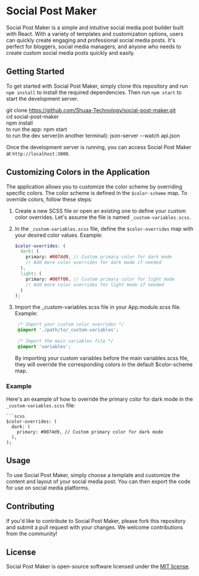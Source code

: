 # Social Post Maker

Social Post Maker is a simple and intuitive social media post builder built with React. With a variety of templates and customization options, users can quickly create engaging and professional social media posts. It's perfect for bloggers, social media managers, and anyone who needs to create custom social media posts quickly and easily.

## Getting Started

To get started with Social Post Maker, simply clone this repository and run `npm install` to install the required dependencies. Then run `npm start` to start the development server.

git clone https://github.com/Shuaa-Technology/social-post-maker.git <br/>
cd social-post-maker <br/>
npm install <br/>
to run the app: npm start <br/> 
to run the dev server(in another terminal): json-server --watch api.json <br/>


Once the development server is running, you can access Social Post Maker at `http://localhost:3000`.

## Customizing Colors in the Application

The application allows you to customize the color scheme by overriding specific colors. The color scheme is defined in the `$color-scheme` map. To override colors, follow these steps:

1. Create a new SCSS file or open an existing one to define your custom color overrides. Let's assume the file is named `_custom-variables.scss`.

2. In the `_custom-variables.scss` file, define the `$color-overrides` map with your desired color values. Example:

   ```scss
   $color-overrides: (
     dark: (
       primary: #0074d9, // Custom primary color for dark mode
       // Add more color overrides for dark mode if needed
     ),
     light: (
       primary: #00ff00, // Custom primary color for light mode
       // Add more color overrides for light mode if needed
     )
   );
3. Import the _custom-variables.scss file in your App.module.scss file. Example:
   ```scss
    /* Import your custom color overrides */
    @import './path/to/_custom-variables';
    
    /* Import the main variables file */
    @import 'variables';
   ```
   
   By importing your custom variables before the main variables.scss file, they will override the corresponding colors in the default $color-scheme map.
### Example

Here's an example of how to override the primary color for dark mode in the `_custom-variables.scss` file:

    ```scss
    $color-overrides: (
      dark: (
        primary: #0074d9, // Custom primary color for dark mode
      ),
    );


## Usage

To use Social Post Maker, simply choose a template and customize the content and layout of your social media post. You can then export the code for use on social media platforms.

## Contributing

If you'd like to contribute to Social Post Maker, please fork this repository and submit a pull request with your changes. We welcome contributions from the community!

## License

Social Post Maker is open-source software licensed under the [MIT license](https://opensource.org/licenses/MIT).
